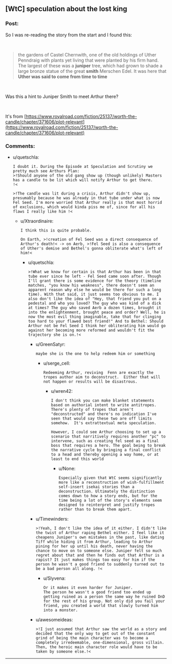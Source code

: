 ## [WtC] speculation about the lost king

### Post:

So I was re-reading the story from the start and I found this:

&#x200B;

>the gardens of Castel Chernwith, one of the old holdings of Uther Penndraig with plants yet living that were planted by his firm hand. The largest of these was a **juniper** tree, which had grown to shade a large bronze statue of the great **smith** Merschen Edel. It was here that **Uther was said to come from time to time**

&#x200B;

Was this a hint to Juniper Smith to meet Arthur there?

&#x200B;

It's from  [https://www.royalroad.com/fiction/25137/worth-the-candle/chapter/371606/plot-relevant](https://www.royalroad.com/fiction/25137/worth-the-candle/chapter/371606/plot-relevant) 

### Comments:

- u/quetschla:
  ```
  I doubt it. During the Episode at Speculation and Scrutiny we pretty much see Arthurs Plan:  
  >!Should anyone of the old gang show up (though unlikely) Masters has a candle to be lit which will notify Arthur to get there. 
  !<

  >!The candle was lit during a crisis, Arthur didn't show up, presumably because he was already in that tube under what is now Fel Seed. I'm more worried that Arthur really is that most horrid of exclusions, which would kinda piss me of, since for all his flaws I really like him !<
  ```

  - u/Xtraordinaire:
    ```
    I think this is quite probable.

    On Earth, >!creation of Fel Seed was a direct consequence of Arthur's death!< -> on Aerb, >!Fel Seed is also a consequence of Uther's demise and Bethel's gonna obliterate what's left of him!<
    ```

    - u/quetschla:
      ```
      >!What we know for certain is that Arthur has been in that tube ever since he left - Fel Seed came soon after. Though I'll grant there is some evidence for the theory (timeline matches, "you know his weakness", there doesn't seem an apparent reason why else he would be there for such a long time). With that said, it just seems too obvious to me. I also don't like the idea of "Hey, that friend you put on a pedestal and who you loved? The guy who was kind of a dick at times? The guy who saved Aerb a dozen times, brought it into the enlightenment, brought peace and order? Well, he is now the most evil thing imaginable, take that for clinging too hard to your flawed best friend!" And to Bethel: Should Arthur not be Fel Seed I think her obliterating him would go against her becoming more reformed and wouldn't fit the trajectory she is on.!<
      ```

      - u/GreenSatyr:
        ```
        maybe she is the one to help redeem him or something
        ```

        - u/serge_cell:
          ```
          Redeeming Arthur, reviving  Fenn are exactly the tropes author aim to deconstruct.  Either that will not happen or results will be disastrous.
          ```

          - u/wren42:
            ```
            I don't think you can make blanket statements based on authorial intent to write antitropes. There's plenty of tropes that aren't "deconstructed" and there's no indication I've seen that would say these two are off limits somehow.  It's extrattextual meta speculation.  

            However, I could see Arthur choosing to set up a scenario that narritively requires another "pc" to intervene, such as creating fel seed as a final boss that requires a hero. The goal being to break the narrative cycle by bringing a final conflict to a head and thereby opening a way home, or at least to end this world
            ```

            - u/None:
              ```
              Especially given that WtC seems significantly more like a reconstruction of wish-fulfillment self-insert isekai stories than a deconstruction. Ultimately the distinction comes down to how a story ends, but for the time being a lot of the story's elements seem designed to reinterpret and justify tropes rather than to break them apart.
              ```

      - u/Timewinders:
        ```
        >!Yeah, I don't like the idea of it either. I didn't like the twist of Arthur raping Bethel either. I feel like it cheapens Juniper's own mistakes in the past, like dating Tiff while hiding it from Arthur, leading to Arthur pining for her up until his death, never having the chance to move on to someone else. Juniper felt so much regret about that and then he finds out that Arthur is a rapist? It just makes things too easy for him if the person he wasn't a good friend to suddenly turned out to be a bad person all along. !<
        ```

        - u/Slyvena:
          ```
          Or it makes it even harder for Juniper.  
          The person he wasn't a good friend too ended up getting ruined as a person the same way he ruined DnD for the rest of his group. Not only did you fail your friend, you created a world that slowly turned him into a monster.
          ```

      - u/awesomeideas:
        ```
        >!I just assumed that Arthur saw the world as a story and decided that the only way to get out of the constant grind of being the main character was to become a completely irredeemable, one-dimensional, gross villain. Then, the heroic main character role would have to be taken by someone else.!<
        ```

---

